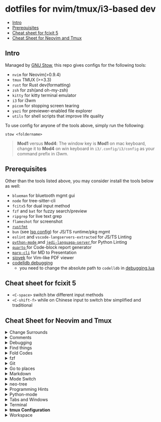 # dotfiles for nvim/tmux/i3-based dev

<!-- mtoc-start -->

* [Intro](#intro)
* [Prerequisites](#prerequisites)
* [Cheat sheet for fcixit 5](#cheat-sheet-for-fcixit-5)
* [Cheat Sheet for Neovim and Tmux](#cheat-sheet-for-neovim-and-tmux)

<!-- mtoc-end -->

## Intro

Managed by [GNU Stow](https://www.gnu.org/software/stow/), this repo gives configs for the following tools:

- `nvim` for Neovim(>0.9.4)
- `tmux` TMUX (>=3.3)
- `rust` for Rust dev(formatting)
- `zsh` for zsh(and oh-my-zsh)
- `kitty` for kitty terminal emulator
- `i3` for i3wm
- `picom` for stopping screen tearing
- `yazi` for previewer-enabled file explorer
- `utils` for shell scripts that improve life quality

To use config for anyone of the tools above, simply run the following:

```shell
stow <foldername>
```

>**Mod1** versus **Mod4**: The window key is **Mod1** on mac keyboard, change it to **Mod4** on win keyboard in `i3/.config/i3/config` as your command prefix in i3wm.

## Prerequisites

Other than the tools listed above, you may consider install the tools below as well:

- `blueman` for bluetooth mgmt gui
- `node` for tree-sitter-cli
- `fcitx5` for dual input method
- `fzf` and `bat` for fuzzy search/preview
- `ripgrep` for live text grep
- `flameshot` for screenshot
- [`rustfmt`](https://github.com/rust-lang/rustfmt)
- `bun` (see [lsp config](./nvim/.config/nvim/lua/plugins/lsp-config.lua)) for JS/TS runtime/pkg mgmt
- `eslint` and `vscode-langservers-extracted` for JS/TS Linting
- [ `python-mode` ](https://github.com/python-mode/python-mode.git) and [ `jedi-languaga-server` ](https://github.com/pappasam/jedi-language-server) for Python Linting
- [ `quarto` ](https://quarto.org)  for Code-block report generator
- [`marp-cli`](https://github.com/marp-team/marp-cli?tab=readme-ov-file#readme) for MD to Presentation
- [sioyek](https://sioyek-documentation.readthedocs.io/en/latest/) for Vim-like PDF viewer
- [ codelldb debugging ](<https://github.com/mfussenegger/nvim-dap/wiki/C-C---Rust-(via--codelldb)>)
  - you need to change the absolute path to `codelldb` in [debugging.lua](/lua/plugins/debugging.lua)

## Cheat sheet for fcixit 5

- `<C-space>` switch btw different input methods
- `<C-shift-f>` while on Chinese input to switch btw simplified and traditional

## Cheat Sheet for Neovim and Tmux

<details><summary>Change Surrounds</summary>

| Old text                       | Command   | New text                   |
| :----------------------------- | :-------- | :------------------------- |
| surr\*ound_words               | ysiw      | (surround_words)           |
| \*make strings                 | ys$"      | "make strings"             |
| require"nvim-surroun\*d"       | ysa")     | require("nvim-surround")   |
| char c = \*x;                  | ysl'      | char c = 'x';              |
| int a[] = \*32;                | yst;}     | int a[] = {32};            |
| hel\*lo world                  | yss"      | "hello world"              |
| [delete ar*ound me!]           | ds]       | delete around me!          |
| remove \<b\>HTML t\*ags\<\/b\> | dst       | remove HTML tags           |
| 'change quot\*es'              | cs'"      | "change quotes"            |
| \<b\>or tag\* types\<\/b\>     | csth1<CR> | \<h1\>or tag types\<\/h1\> |
| delete(functi\*on calls)       | dsf       | function calls             |

</details>

<details><summary>Comments</summary>

- `<Ctrl-/>`: comment current line
- `<space>gf`: global formatting
- `[count]gcc`: Toggles the number of line given as a prefix-count using line wise
- `[count]gbc`: Toggles the number of line given as a prefix-count using block wise
- `gc`: toggle the selected region using linewise comment
- `gb`: toggle the selected region using blockwise comment

</details>

<details><summary>Debugging</summary>

- `<leader>od`: "open debug ui"
- `<leader>cd`: "close debug ui"
- `<leader>tb`: "toggle breakpoint"
- `<leader>=`: "start debugger/continue"
- `<leader>-`: "step over debugger"
- `<space><space>f`: open floating msg from LSP at current line

</details>

<details><summary>Find things</summary>

- `<space>h`: remove search highlights
- `<space>n`: open/close neotree file system, use `f`/`b`/`g`/`c` to open filesystem/buffers/git/components tabs
- `<space>ff`: open telescope file finder
- `<space>lg`: open telescope live grep
- `<space>bo`: show all opened buffers
- `<Ctrl-q>`: save live-grep results from telescope to a split window at the bottom

</details>

<details><summary>Fold Codes</summary>

- `zo/c`: open/close fold under the cursor
- `zO/C`: open/close fold recursively under the cursor, folds without cursor in them unaffected
- `zR`: open all folds
- `zM`: close all folds

</details>

<details><summary>fzf</summary>

- `inv`: open a file interactively in neovim
- `<leader>wd`: set pwd to the path where opened buffer is located in neovim
- `cd [pattern]**<tab>`: trigger fzf for goint to a folder.(folder starts with dot is not listed)

</details>

<details><summary>Git</summary>

`git-fugitive` and `vim-flog` are currently added to run git commands in nvim. You can use `:Git` to run commands just like you do in terminal. Some examples are:

- `<leader>gp`: preview the hunk of current line
- `:Git add`: `git add` in terminal
- `:Git commit`: `git commit` in terminal

Use `:Flog` to open a new tab that shows results of `git log`. The new tab contains info of all commits. You can find out what this command can do by `:help Flog`. Here we recommend 3 use cases:

- Checking out a branch:

  - use `:Flog` to open new tab that shows all the commits
  - hit "a" to show all hidden commits
  - navigate to the branch you desire
  - use `cob` to checkout the branch

- View history of selected lines of code

  - in visual mode, select lines of code of your interest
  - use `:Flog` to open a new tab to show the past history relevant only to the selected snippet

- View history of specific file

```bash
:Flog -path=path/to/file
```

</details>

<details><summary>Go to places</summary>

- `g;`: go to last changed place
- `gi`: go to last place and insert
- `gt`: go to the last tab
- `<space>j`: jump to the bottom line and centers the window at the line(page-down)
- `<space>m`: jump to the top line and centers the window(page-up)
- `<space>gd`: go to definition

</details>

<details><summary>Markdown</summary>

- `:Mtoc i`: insert ToC
- `:Mtoc u`: update ToC
- `:Mtoc r`: remove ToC
- `:Tab/x`: align this paragraph based on `x`

</details>

<details><summary>Mode Switch</summary>

- `<Alt-f>`: escape insert mode and jump out of current paired ""/[]/{}/()/''/,/``

</details>

<details><summary>neo-tree</summary>

In `neotree`:

- `a`: add file/folder
- `d`: delete file/folder
- `r`: rename

</details>

<details><summary>Programming Hints</summary>

- `<space>k`: see function info
- `<space>gd`: go to definition
- `<space>a`: see code actions
</details>

<details><summary>Python-mode</summary>

We use `rope` in `python-mode` for `goto_definition` functionality.

- `:PymodeLintAuto`: auto-fix PEP8 issues
- `<C-Space>` in `.py`: auto-completion
- `:QuartoPreview`: preview quarto file

</details>

<details><summary>Tabs and Windows</summary>

- `<A-h/j/k/l>`: switch windows of tmux and neovim interchangeably
- `<space>-<Tab>`: use this keybinding to jump to LSP windows
- `tabe .`: create a new tab

In `telescope`(either `<leader>ff`, or `<leader>lg`), you can

- `<C-x>`: Go to file selection as a split
- `<C-v>`: Go to file selection as a vsplit

</details>

<details><summary>Terminal</summary>

- `:terminal`: open a terminal in neovim as a split window
- `i/I/a/A`: insert in terminal window
- `<C-\><C-O>`: exit typing mode

</details>

<details>
<summary><b>tmux Configuration</b></summary>

- To make pane behaves like normal terminal, `shift` should be hold. For example, to paste stuff from clipboard in `tmux` terminal pane, you need `shift+right click`.
- enter copy mode: `<C-a>-[`
- move around using `h/j/k/l/0/$`
- begin copy highlighting: `<space>` or `v`
- copy: `<CR>` or `y`
- paste with `<C-a>+]`
- exit copy mode: `<C-c>`
- Simple workflow with `tmux`

  ```bash
  # in terminal, create a new session
  tmux new -s sessionName
  # detach from a session
  tmux detach
  # attach to a session
  tmux attach -t sessionName
  # kill a session/window
  tmux kill-session -t sessionName
  # if you have pre-stored session, simply run
  tmux

  # create a horizontal pane using <C-a>+-
  # adjust the height of the two panes using j/k
  # switch between panes using <C-a>+↑/↓
  # close pane by typing 'exit'
  # open neovim in upper pane, run terminal cmd in lower pane

  # for full-stack dev., it's useful to create 2 windows in a session
  # create a new window: <C-a>+c
  # switch between windows: <C-a>+w
  # <C-a>+c to create new window
  ```

</details>

<details><summary>Workspace</summary>

A workspace is a folder containing multiple git repositories. Here we use [`projections.nvim`](https://github.com/GnikDroy/projections.nvim/tree/pre_release?tab=readme-ov-file) to manage workspaces. Using it gives you the following options:

- `:AddWorkspace` to register current folder as a workspace
- `<leader>fp` to list all the projects in current workspace
- automatically save current `neovim` session. Next time when you are at a project folder, the latest session is restored.

</details>
